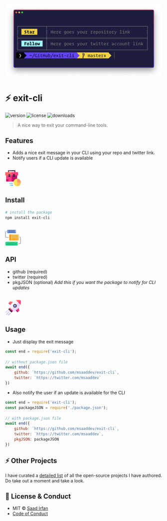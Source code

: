 ![image](assets/image.png)

# ⚡️ exit-cli

![version](https://img.shields.io/npm/v/exit-cli?color=%236445F6)
![license](https://img.shields.io/npm/l/exit-cli?color=%236445F6)
![downloads](https://img.shields.io/npm/dt/exit-cli?color=%236445F6)

>A nice way to exit your command-line tools.

## Features

- Adds a nice exit message in your CLI using your repo and twitter link.
- Notify users if a CLI update is available

<br>

<img src="./assets/suitcase.png" width="10%" />

## Install

```sh
# install the package
npm install exit-cli
```

<br>

<img src="./assets/api.png" width="10%" />

## API

- github (required)
- twitter (required)
- pkgJSON (optional) *Add this if you want the package to notify for CLI updates*

<br>

<img src="./assets/rocket.png" width="10%" />

## Usage

- Just display the exit message
```js
const end = require('exit-cli');

// without package.json file
await end({
	github: `https://github.com/msaaddev/exit-cli`,
	twitter: `https://twitter.com/msaaddev`
})

```

- Also notify the user if an update is available for the CLI

```js
const end = require('exit-cli');
const packageJSON = require('./package.json');

// with package.json file
await end({
	github: `https://github.com/msaaddev/exit-cli`,
	twitter: `https://twitter.com/msaaddev`,
	pkgJSON: packageJSON
})

```

## ⚡️ Other Projects

I have curated a [detailed list](https://github.com/msaaddev/open-source) of all the open-source projects I have authored. Do take out a moment and take a look.

## 🔑 License & Conduct

- MIT © [Saad Irfan](https://github.com/msaaddev)
- [Code of Conduct](https://github.com/msaaddev/exit-cli/blob/master/code-of-conduct.md)
